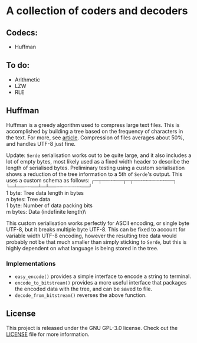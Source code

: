 # A collection of coders and decoders

## Codecs:

- Huffman

## To do:

- Arithmetic
- LZW
- RLE

## Huffman

Huffman is a greedy algorithm used to compress large text files. This is accomplished by building a tree based on the frequency of characters in the text. For more, see [article](https://en.wikipedia.org/wiki/Huffman_coding). Compression of files averages about 50%, and handles UTF-8 just fine.

Update: `Serde` serialisation works out to be quite large, and it also includes a lot of empty bytes, most likely used as a fixed width header to describe the length of serialised bytes. Preliminary testing using a custom serialisation shows a reduction of the tree information to a 5th of `Serde`'s output. This uses a custom schema as follows:
┌─┬──╌╌──┬─┬──╌╌┄┄┄┄╌╌──┐\
└─┴──╌╌──┴─┴──╌╌┄┄┄┄╌╌──┘\
1 byte: Tree data length in bytes\
n bytes: Tree data\
1 byte: Number of data packing bits\
m bytes: Data (indefinite length)\

This custom serialisation works perfectly for ASCII encoding, or single byte UTF-8, but it breaks multiple byte UTF-8. This can be fixed to account for variable width UTF-8 encoding, however the resulting tree data would probably not be that much smaller than simply sticking to `Serde`, but this is highly dependent on what language is being stored in the tree.

### Implementations
- `easy_encode()` provides a simple interface to encode a string to terminal.
- `encode_to_bitstream()` provides a more useful interface that packages the encoded data with the tree, and can be saved to file.
- `decode_from_bitstream()` reverses the above function.

## License

This project is released under the GNU GPL-3.0 license. Check out the [LICENSE](LICENSE) file for more information.